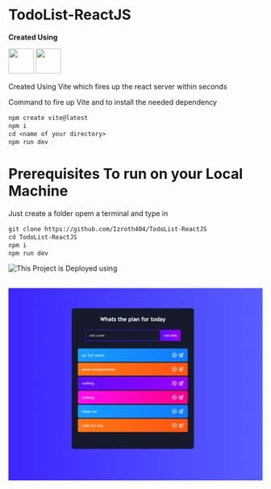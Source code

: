 ﻿# TodoList-ReactJS 

**Created Using**

<img src="https://vitejs.dev/logo.svg" height=50px width=50px>  <img src="https://upload.wikimedia.org/wikipedia/commons/thumb/a/a7/React-icon.svg/1200px-React-icon.svg.png" height=50px width=50px>

 
Created Using Vite which fires up the react server within seconds

Command to fire up Vite and to install the needed dependency</br>

```
npm create vite@latest
npm i
cd <name of your directory>
npm run dev
``` 

# Prerequisites To run on your Local Machine
Just create a folder opem a terminal and type in 

```
git clone https://github.com/Izroth404/TodoList-ReactJS
cd TodoList-ReactJS
npm i
npm run dev
```

![This Project is Deployed using <img sr="https://www.google.com/url?sa=i&url=https%3A%2F%2Fwww.unixtutorial.org%2Fstaging-environment-with-netlify%2F&psig=AOvVaw2ipWZ78jb1fNEsKhLvMh8i&ust=1652377692486000&source=images&cd=vfe&ved=0CAwQjRxqFwoTCLiZguCA2PcCFQAAAAAdAAAAABAy" height=25px width=25px>](https://izroth-todolist.netlify.app/)
</br>
</br>
 
![Final Output](https://github.com/Izroth404/TodoList-ReactJS/blob/main/src/screenshoot.png "Final Output")
